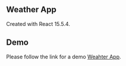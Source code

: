 ## Weather App
Created with React 15.5.4.

## Demo
Please follow the link for a demo [Weahter App]().